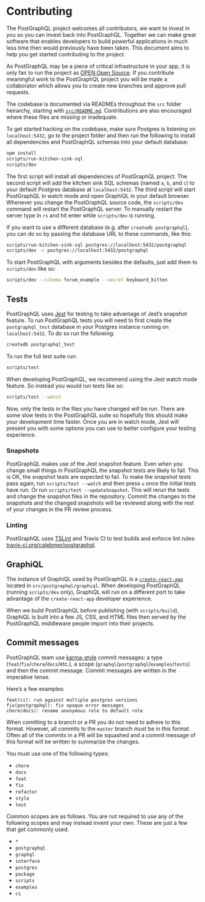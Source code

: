 # Contributing
The PostGraphQL project welcomes all contributors, we want to invest in you so you can invest back into PostGraphQL. Together we can make great software that enables developers to build powerful applications in much less time then would previously have been taken. This document aims to help you get started contributing to the project.

As PostGraphQL may be a piece of critical infrastructure in your app, it is only fair to run the project as [OPEN Open Source](http://openopensource.org/). If you contribute meaningful work to the PostGraphQL project you will be made a collaborator which allows you to create new branches and approve pull requests.

The codebase is documented via READMEs throughout the `src` folder heirarchy, starting with [`src/README.md`](src/README.md). Contributions are also encouraged where these files are missing or inadequate.

To get started hacking on the codebase, make sure Postgres is listening on `localhost:5432`, go to the project folder and then run the following to install all dependencies and PostGraphQL schemas into your default database:

```bash
npm install
scripts/run-kitchen-sink-sql
scripts/dev
```

The first script will install all dependencies of PostGraphQL project. The second script will add the kitchen sink SQL schemas (named `a`, `b`, and `c`) to your default Postgres database at `localhost:5432`. The third script will start PostGraphQL in watch mode and open GraphiQL in your default browser. Whenever you change the PostGraphQL source code, the `scripts/dev` command will restart the PostGraphQL server. To manually restart the server type in `rs` and hit enter while `scripts/dev` is running.

If you want to use a different database (e.g. after `createdb postgraphql`), you can do so by passing the database URL to these commands, like this:

```bash
scripts/run-kitchen-sink-sql postgres://localhost:5432/postgraphql
scripts/dev -c postgres://localhost:5432/postgraphql
```

To start PostGraphQL with arguments besides the defaults, just add them to `scripts/dev` like so:

```bash
scripts/dev --schema forum_example --secret keyboard_kitten
```

## Tests
PostGraphQL uses [Jest](http://facebook.github.io/jest/) for testing to take advantage of Jest’s snapshot feature. To run PostGraphQL tests you will need to first create the `postgraphql_test` database in your Postgres instance running on `localhost:5432`. To do so run the following:

```bash
createdb postgraphql_test
```

To run the full test suite run:

```bash
scripts/test
```

When developing PostGraphQL, we recommend using the Jest watch mode feature. So instead you would run tests like so:

```bash
scripts/test --watch
```

Now, only the tests in the files you have changed will be run. There are some slow tests in the PostGraphQL suite so hopefully this should make your development time faster. Once you are in watch mode, Jest will present you with some options you can use to better configure your testing experience.

### Snapshots
PostGraphQL makes use of the Jest snapshot feature. Even when you change small things in PostGraphQL the snapshot tests are likely to fail. This is OK, the snapshot tests are expected to fail. To make the snapshot tests pass again, run `scripts/test --watch` and then press `u` once the initial tests have run. Or run `scripts/test --updateSnapshot`. This will rerun the tests and change the snapshot files in the repository. Commit the changes to the snapshots and the changed snapshots will be reviewed along with the rest of your changes in the PR review process.

### Linting
PostGraphQL uses [TSLint](http://palantir.github.io/tslint/) and Travis CI to test builds and enforce lint rules:
[travis-ci.org/calebmer/postgraphql](https://travis-ci.org/calebmer/postgraphql).

## GraphiQL
The instance of GraphiQL used by PostGraphQL is a [`create-react-app`](https://github.com/facebookincubator/create-react-app) located in `src/postgraphql/graphiql`. When developing PostGraphQL (running `scripts/dev` only), GraphiQL will run on a different port to take advantage of the `create-react-app` developer experience.

When we build PostGraphQL before publishing (with `scripts/build`), GraphiQL is built into a few JS, CSS, and HTML files then served by the PostGraphQL middleware people import into their projects.

## Commit messages
PostGraphQL team use [karma-style](http://karma-runner.github.io/1.0/dev/git-commit-msg.html) commit messages: a type
(`feat`/`fix`/`chore`/`docs`/etc.), a scope (`graphql`/`postgraphql`/`examples`/`tests`) and
then the commit message. Commit messages are written in the imperative tense.

Here’s a few examples:

```
feat(ci): run against multiple postgres versions
fix(postgraphql): fix opaque error messages
chore(docs): rename anonymous role to default role
```

When comitting to a branch or a PR you do not need to adhere to this format. However, all commits to the `master` branch *must* be in this format. Often all of the commits in a PR will be squashed and a commit message of this format will be written to summarize the changes.

You must use one of the following types:

- `chore`
- `docs`
- `feat`
- `fix`
- `refactor`
- `style`
- `test`

Common scopes are as follows. You are not required to use any of the following scopes and may instead invent your own. These are just a few that get commonly used.

- `*`
- `postgraphql`
- `graphql`
- `interface`
- `postgres`
- `package`
- `scripts`
- `examples`
- `ci`
